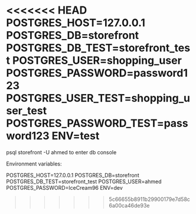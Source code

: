 <<<<<<< HEAD
POSTGRES_HOST=127.0.0.1
POSTGRES_DB=storefront
POSTGRES_DB_TEST=storefront_test
POSTGRES_USER=shopping_user
POSTGRES_PASSWORD=password123
POSTGRES_USER_TEST=shopping_user_test
POSTGRES_PASSWORD_TEST=password123
ENV=test
=======
psql storefront -U  ahmed to enter db console

Environment variables:

POSTGRES_HOST=127.0.0.1
POSTGRES_DB=storefront
POSTGRES_DB_TEST=storefront_test
POSTGRES_USER=ahmed
POSTGRES_PASSWORD=IceCream96
ENV=dev
>>>>>>> 5c66655b8911b29900179e7d58c6a00ca46de93e
